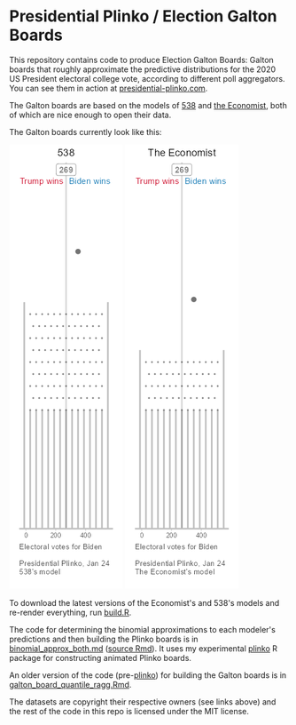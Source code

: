 # Presidential Plinko / Election Galton Boards

This repository contains code to produce Election Galton Boards: Galton boards
that roughly approximate the predictive distributions for the 2020 US
President electoral college vote, according to different poll aggregators.
You can see them in action at [presidential-plinko.com](http://presidential-plinko.com/).

The Galton boards are based on the models of [538](https://projects.fivethirtyeight.com/2020-election-forecast/)
and [the Economist](https://projects.economist.com/us-2020-forecast/president), both of
which are nice enough to open their data.

The Galton boards currently look like this:

![](boards/galton_board-538.gif)
![](boards/galton_board-the_economist.gif)

To download the latest versions of the Economist's and 538's models and re-render
everything, run [build.R](build.R).

The code for determining the binomial approximations to each modeler's predictions 
and then building the Plinko boards is in [binomial_approx_both.md](binomial_approx_both.md)
([source Rmd](binomial_approx_both.Rmd)). It uses my experimental [plinko](https://mjskay.github.io/plinko/) 
R package for constructing animated Plinko boards.

An older version of the code (pre-[plinko](https://mjskay.github.io/plinko/)) 
for building the Galton boards is in [galton_board_quantile_ragg.Rmd](galton_board_quantile_ragg.Rmd).

The datasets are copyright their respective owners (see links above) and the
rest of the code in this repo is licensed under the MIT license.
